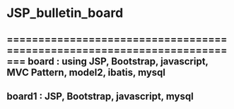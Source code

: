 # JSP_bulletin_board
=========================================================================
board : using JSP, Bootstrap, javascript, MVC Pattern, model2, ibatis, mysql
-----------------------------------------------------------------------------
board1 : JSP, Bootstrap, javascript, mysql
-------------------------------------------
